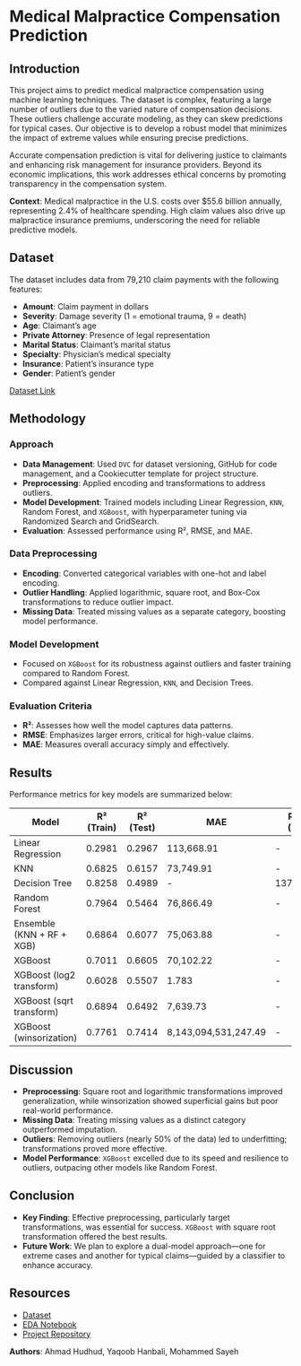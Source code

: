 # Medical Malpractice Compensation Prediction

## Introduction
This project aims to predict medical malpractice compensation using machine learning techniques. The dataset is complex, featuring a large number of outliers due to the varied nature of compensation decisions. These outliers challenge accurate modeling, as they can skew predictions for typical cases. Our objective is to develop a robust model that minimizes the impact of extreme values while ensuring precise predictions.

Accurate compensation prediction is vital for delivering justice to claimants and enhancing risk management for insurance providers. Beyond its economic implications, this work addresses ethical concerns by promoting transparency in the compensation system.

**Context**: Medical malpractice in the U.S. costs over $55.6 billion annually, representing 2.4% of healthcare spending. High claim values also drive up malpractice insurance premiums, underscoring the need for reliable predictive models.

## Dataset
The dataset includes data from 79,210 claim payments with the following features:
- **Amount**: Claim payment in dollars
- **Severity**: Damage severity (1 = emotional trauma, 9 = death)
- **Age**: Claimant’s age
- **Private Attorney**: Presence of legal representation
- **Marital Status**: Claimant’s marital status
- **Specialty**: Physician’s medical specialty
- **Insurance**: Patient’s insurance type
- **Gender**: Patient’s gender

[Dataset Link](https://www.kaggle.com/datasets/gabrielsantello/medical-malpractice-insurance-dataset)

## Methodology
### Approach
- **Data Management**: Used `DVC` for dataset versioning, GitHub for code management, and a Cookiecutter template for project structure.
- **Preprocessing**: Applied encoding and transformations to address outliers.
- **Model Development**: Trained models including Linear Regression, `KNN`, Random Forest, and `XGBoost`, with hyperparameter tuning via Randomized Search and GridSearch.
- **Evaluation**: Assessed performance using R², RMSE, and MAE.

### Data Preprocessing
- **Encoding**: Converted categorical variables with one-hot and label encoding.
- **Outlier Handling**: Applied logarithmic, square root, and Box-Cox transformations to reduce outlier impact.
- **Missing Data**: Treated missing values as a separate category, boosting model performance.

### Model Development
- Focused on `XGBoost` for its robustness against outliers and faster training compared to Random Forest.
- Compared against Linear Regression, `KNN`, and Decision Trees.

### Evaluation Criteria
- **R²**: Assesses how well the model captures data patterns.
- **RMSE**: Emphasizes larger errors, critical for high-value claims.
- **MAE**: Measures overall accuracy simply and effectively.

## Results
Performance metrics for key models are summarized below:

| Model                      | R² (Train) | R² (Test) | MAE          | RMSE (Test)    |
|----------------------------|------------|-----------|--------------|----------------|
| Linear Regression          | 0.2981     | 0.2967    | 113,668.91   | -              |
| KNN                        | 0.6825     | 0.6157    | 73,749.91    | -              |
| Decision Tree              | 0.8258     | 0.4989    | -            | 137,250.46     |
| Random Forest              | 0.7964     | 0.5464    | 76,866.49    | -              |
| Ensemble (KNN + RF + XGB)  | 0.6864     | 0.6077    | 75,063.88    | -              |
| XGBoost                    | 0.7011     | 0.6605    | 70,102.22    | -              |
| XGBoost (log2 transform)   | 0.6028     | 0.5507    | 1.783        | -              |
| XGBoost (sqrt transform)   | 0.6894     | 0.6492    | 7,639.73     | -              |
| XGBoost (winsorization)    | 0.7761     | 0.7414    | 8,143,094,531,247.49 | - |

## Discussion
- **Preprocessing**: Square root and logarithmic transformations improved generalization, while winsorization showed superficial gains but poor real-world performance.
- **Missing Data**: Treating missing values as a distinct category outperformed imputation.
- **Outliers**: Removing outliers (nearly 50% of the data) led to underfitting; transformations proved more effective.
- **Model Performance**: `XGBoost` excelled due to its speed and resilience to outliers, outpacing other models like Random Forest.

## Conclusion
- **Key Finding**: Effective preprocessing, particularly target transformations, was essential for success. `XGBoost` with square root transformation offered the best results.
- **Future Work**: We plan to explore a dual-model approach—one for extreme cases and another for typical claims—guided by a classifier to enhance accuracy.

## Resources
- [Dataset](https://www.kaggle.com/datasets/gabrielsantello/medical-malpractice-insurance-dataset)
- [EDA Notebook](https://www.kaggle.com/code/gabrielsantello/medical-malpractice-xgboost-plotly)
- [Project Repository](https://github.com/AhmadHudhud83/MedicalClaimPredictor-ML)

**Authors**: Ahmad Hudhud, Yaqoob Hanbali, Mohammed Sayeh
